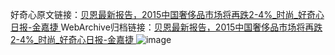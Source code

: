 好奇心原文链接：[贝恩最新报告，2015中国奢侈品市场将再跌2-4%_时尚_好奇心日报-金嘉捷 ](https://www.qdaily.com/articles/9916.html)
WebArchive归档链接：[贝恩最新报告，2015中国奢侈品市场将再跌2-4%_时尚_好奇心日报-金嘉捷 ](http://web.archive.org/web/20190623155225/https://www.qdaily.com/articles/9916.html)
![image](http://ww3.sinaimg.cn/large/007d5XDply1g3vh6h7h1pj30u02rphdt)